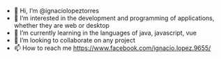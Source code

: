 - 👋 Hi, I’m @ignaciolopeztorres
- 👀 I’m interested in the development and programming of applications, whether they are web or desktop
- 🌱 I’m currently learning in the languages of java, javascript, vue
- 💞️ I’m looking to collaborate on any project
- 📫 How to reach me https://www.facebook.com/ignacio.lopez.9655/

<!---
ignaciolopeztorres/ignaciolopeztorres is a ✨ special ✨ repository because its `README.md` (this file) appears on your GitHub profile.
You can click the Preview link to take a look at your changes.
--->
